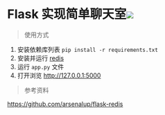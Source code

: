 # Flask 实现简单聊天室![](https://camo.githubusercontent.com/5613c3d9e773017d081edc6fad2110f5646133ba/68747470733a2f2f696d672e736869656c64732e696f2f62616467652f507974686f6e2d332e362d7265642e737667) 

> 使用方式

1. 安装依赖库列表 `pip install -r requirements.txt`
2. 安装并运行 [redis](https://redis.io/)
3. 运行 `app.py` 文件
4. 打开浏览 http://127.0.0.1:5000

> 参考资料

https://github.com/arsenalup/flask-redis

